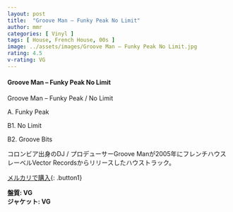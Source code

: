 ```yaml
---
layout: post
title:  "Groove Man – Funky Peak No Limit"
author: mmr
categories: [ Vinyl ]
tags: [ House, French House, 00s ]
image: ../assets/images/Groove Man – Funky Peak No Limit.jpg
rating: 4.5
v-rating: VG
---
```


#### Groove Man – Funky Peak No Limit

Groove Man – Funky Peak / No Limit

A. Funky Peak

B1. No Limit

B2. Groove Bits

コロンビア出身のDJ / プロデューサーGroove Manが2005年にフレンチハウスレーベルVector Recordsからリリースしたハウストラック。

[メルカリで購入](https://jp.mercari.com/item/m13343014810?afid=6142608987){: .button1}

<div class="mt-4 mb-4 d-flex align-items-center">
<strong class="mr-1">盤質: VG</strong>
</div>
<div class="mt-4 mb-4 d-flex align-items-center">
<strong class="mr-1">ジャケット: VG</strong>
</div>
